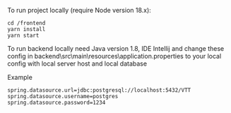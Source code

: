 To run project locally (require Node version 18.x):
```
cd /frontend
yarn install
yarn start
```

To run backend locally need Java version 1.8, IDE Intellij and change these config in backend\src\main\resources\application.properties to your local config with local server host and local database

Example
```
spring.datasource.url=jdbc:postgresql://localhost:5432/VTT
spring.datasource.username=postgres
spring.datasource.password=1234
```

